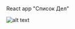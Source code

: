 React app "Список Дел"

![alt text](/MaksimDziba/React-todo-list/blob/master/todo-list.jpg?raw=true)
